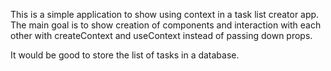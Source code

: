 This is a simple application to show using context in a task list creator app. The main goal is to show creation of components and interaction with each other with createContext and useContext instead of passing down props.

It would be good to store the list of tasks in a database.